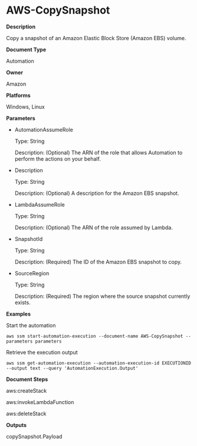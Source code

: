# AWS\-CopySnapshot<a name="automation-aws-copysnapshot"></a>

**Description**

Copy a snapshot of an Amazon Elastic Block Store \(Amazon EBS\) volume\.

**Document Type**

Automation

**Owner**

Amazon

**Platforms**

Windows, Linux

**Parameters**
+ AutomationAssumeRole

  Type: String

  Description: \(Optional\) The ARN of the role that allows Automation to perform the actions on your behalf\.
+ Description

  Type: String

  Description: \(Optional\) A description for the Amazon EBS snapshot\.
+ LambdaAssumeRole

  Type: String

  Description: \(Optional\) The ARN of the role assumed by Lambda\.
+ SnapshotId

  Type: String

  Description: \(Required\) The ID of the Amazon EBS snapshot to copy\.
+ SourceRegion

  Type: String

  Description: \(Required\) The region where the source snapshot currently exists\.

**Examples**

Start the automation

```
aws ssm start-automation-execution --document-name AWS-CopySnapshot --parameters parameters
```

Retrieve the execution output

```
aws ssm get-automation-execution --automation-execution-id EXECUTIONID --output text --query 'AutomationExecution.Output'
```

**Document Steps**

aws:createStack

aws:invokeLambdaFunction

aws:deleteStack

**Outputs**

copySnapshot\.Payload